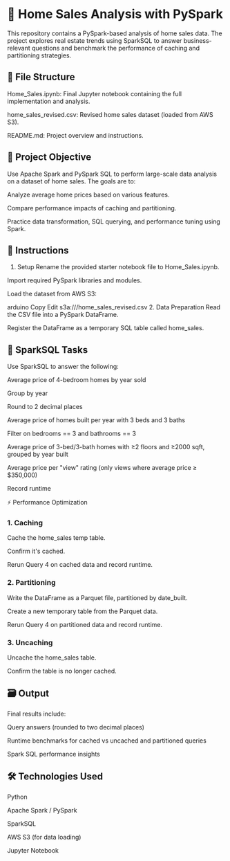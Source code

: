 # 🏡 Home Sales Analysis with PySpark
This repository contains a PySpark-based analysis of home sales data. The project explores real estate trends using SparkSQL to answer business-relevant questions and benchmark the performance of caching and partitioning strategies.

## 📁 File Structure
Home_Sales.ipynb: Final Jupyter notebook containing the full implementation and analysis.

home_sales_revised.csv: Revised home sales dataset (loaded from AWS S3).

README.md: Project overview and instructions.

## 🚀 Project Objective
Use Apache Spark and PySpark SQL to perform large-scale data analysis on a dataset of home sales. The goals are to:

Analyze average home prices based on various features.

Compare performance impacts of caching and partitioning.

Practice data transformation, SQL querying, and performance tuning using Spark.

## 📌 Instructions
1. Setup
Rename the provided starter notebook file to Home_Sales.ipynb.

Import required PySpark libraries and modules.

Load the dataset from AWS S3:

arduino
Copy
Edit
s3a://<bucket-path>/home_sales_revised.csv
2. Data Preparation
Read the CSV file into a PySpark DataFrame.

Register the DataFrame as a temporary SQL table called home_sales.

## 🧠 SparkSQL Tasks
Use SparkSQL to answer the following:

Average price of 4-bedroom homes by year sold

Group by year

Round to 2 decimal places

Average price of homes built per year with 3 beds and 3 baths

Filter on bedrooms == 3 and bathrooms == 3

Average price of 3-bed/3-bath homes with ≥2 floors and ≥2000 sqft, grouped by year built

Average price per "view" rating (only views where average price ≥ $350,000)

Record runtime

⚡ Performance Optimization
### 1. Caching
Cache the home_sales temp table.

Confirm it's cached.

Rerun Query 4 on cached data and record runtime.

### 2. Partitioning
Write the DataFrame as a Parquet file, partitioned by date_built.

Create a new temporary table from the Parquet data.

Rerun Query 4 on partitioned data and record runtime.

### 3. Uncaching
Uncache the home_sales table.

Confirm the table is no longer cached.

## 🗃️ Output
Final results include:

Query answers (rounded to two decimal places)

Runtime benchmarks for cached vs uncached and partitioned queries

Spark SQL performance insights

## 🛠️ Technologies Used
Python

Apache Spark / PySpark

SparkSQL

AWS S3 (for data loading)

Jupyter Notebook
